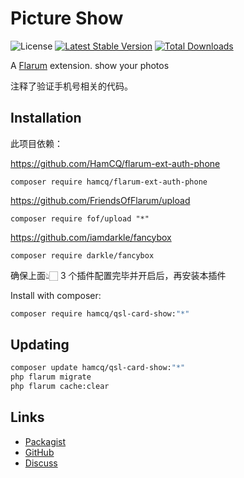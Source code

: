 # Picture Show

![License](https://img.shields.io/badge/license-MIT-blue.svg) [![Latest Stable Version](https://img.shields.io/packagist/v/hamcq/qsl-card-show.svg)](https://packagist.org/packages/hamcq/qsl-card-show) [![Total Downloads](https://img.shields.io/packagist/dt/hamcq/qsl-card-show.svg)](https://packagist.org/packages/hamcq/qsl-card-show)

A [Flarum](http://flarum.org) extension. show your photos

注释了验证手机号相关的代码。

## Installation

此项目依赖：

https://github.com/HamCQ/flarum-ext-auth-phone

```
composer require hamcq/flarum-ext-auth-phone
```

https://github.com/FriendsOfFlarum/upload

```
composer require fof/upload "*"
```

https://github.com/iamdarkle/fancybox

```
composer require darkle/fancybox
```

确保上面👆🏻 3 个插件配置完毕并开启后，再安装本插件  


Install with composer:

```sh
composer require hamcq/qsl-card-show:"*"
```

## Updating

```sh
composer update hamcq/qsl-card-show:"*"
php flarum migrate
php flarum cache:clear
```

## Links

- [Packagist](https://packagist.org/packages/hamcq/qsl-card-show)
- [GitHub](https://github.com/hamcq/qsl-card-show)
- [Discuss](https://discuss.flarum.org/d/PUT_DISCUSS_SLUG_HERE)
